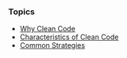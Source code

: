 ### Topics

<ul>
    <li>
        <a href="#/content-why-clean-code" class="text-main">Why Clean Code</a>
    </li>
    <li>
        <a href="#/content-characteristics-of-clean-code">Characteristics of Clean Code</a>
    </li>
    <li>
        <a href="#/content-common-strategies" class="text-main">Common Strategies</a>
    </li>
</ul>
